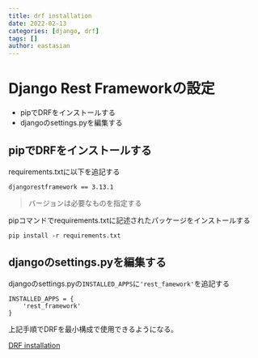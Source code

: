 ```yaml
---
title: drf installation
date: 2022-02-13
categories: [django, drf]
tags: []
author: eastasian
---
```


# Django Rest Frameworkの設定
- pipでDRFをインストールする
- djangoのsettings.pyを編集する

## pipでDRFをインストールする
requirements.txtに以下を追記する
```
djangorestframework == 3.13.1
```
>バージョンは必要なものを指定する

pipコマンドでrequirements.txtに記述されたパッケージをインストールする
```
pip install -r requirements.txt
```

## djangoのsettings.pyを編集する
djangoのsettings.pyの`INSTALLED_APPS`に`'rest_famework'`を追記する
```
INSTALLED_APPS = {
	'rest_framework'
}
```
上記手順でDRFを最小構成で使用できるようになる。

[DRF installation](https://www.django-rest-framework.org/#installation)